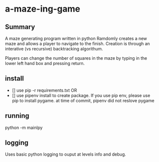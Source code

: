 # a-maze-ing-game

## Summary 
A maze generating program written in python
Ramdomly creates a new maze and allows a player to navigate to the finish.
Creation is through an interative (vs recursive) backtracking algorithum.

Players can change the number of squares in the maze by typing in the lower left hand box and pressing return.
## install 
* [] use pip -r requirements.txt 
OR
* [] use pipenv install to create package. 
If you use pip env, please use pip to install pygame.  at time of commit, pipenv did not reslove pygame

## running
python -m mainlpy

## logging
Uses basic python logging to ouput at levels info and debug.
